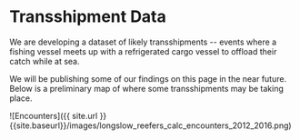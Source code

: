 # Transshipment Data

We are developing a dataset of likely transshipments -- events where a fishing vessel meets up with a refrigerated cargo vessel to offload their catch while at sea. 

We will be publishing some of our findings on this page in the near future. Below is a preliminary map of where some transshipments may be taking place.

![Encounters]({{ site.url }}{{site.baseurl}}/images/longslow_reefers_calc_encounters_2012_2016.png)


